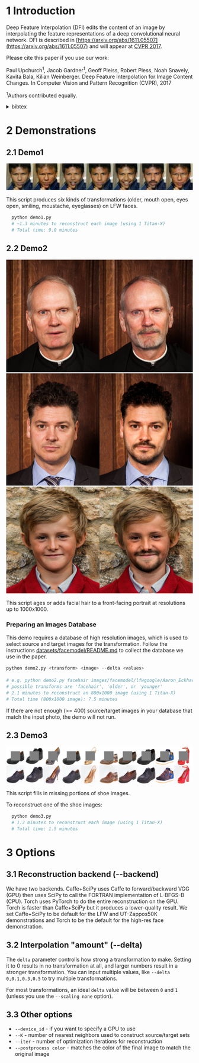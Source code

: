 # 1 Introduction

Deep Feature Interpolation (DFI) edits the content of an image by interpolating the feature representations of a deep convolutional neural network. DFI is described in [https://arxiv.org/abs/1611.05507](https://arxiv.org/abs/1611.05507) and will appear at [CVPR 2017](http://cvpr2017.thecvf.com/).

Please cite this paper if you use our work:

Paul Upchurch<sup>1</sup>, Jacob Gardner<sup>1</sup>, Geoff Pleiss, Robert Pless, Noah Snavely, Kavita Bala, Kilian Weinberger. Deep Feature Interpolation for Image Content Changes. In Computer Vision and Pattern Recognition (CVPR), 2017 

<sup>1</sup>Authors contributed equally.
<details>
  <summary>bibtex</summary>
  <pre>@inproceedings{upchurch2017deep,
  title={{D}eep {F}eature {I}nterpolation for Image Content Changes},
  author={Upchurch, Paul and Gardner, Jacob and Pleiss, Geoff and Pless, Robert and Snavely, Noah and Bala, Kavita and Weinberger, Kilian},
  booktitle={Computer Vision and Pattern Recognition (CVPR)},
  year={2017}
}</pre> 
</details>

# 2 Demonstrations

## 2.1 Demo1

![demo1](documentation/images/demo1_example.png)

This script produces six kinds of transformations (older, mouth open, eyes open, smiling, moustache, eyeglasses) on LFW faces.

```python
  python demo1.py
  # ~1.3 minutes to reconstruct each image (using 1 Titan-X)
  # Total time: 9.0 minutes
```

## 2.2 Demo2

![demo2](documentation/images/demo2_senior.jpg) ![demo2](documentation/images/demo2_man.jpg) ![demo2](documentation/images/demo2_kid.jpg)

This script ages or adds facial hair to a front-facing portrait at resolutions up to 1000x1000.

### Preparing an Images Database
This demo requires a database of high resolution images, which is used to select source and target
images for the transformation. Follow the instructions
[datasets/facemodel/README.md](datasets/facemodel/README.md) to collect the database we
use in the paper.

```python
python demo2.py <transform> <image> --delta <values>

# e.g. python demo2.py facehair images/facemodel/lfwgoogle/Aaron_Eckhart/00000004.jpg --delta 0.1,0.3,0.5
# possible transforms are 'facehair', 'older', or 'younger'
# 2.1 minutes to reconstruct an 800x1000 image (using 1 Titan-X)
# Total time (800x1000 image): 7.5 minutes
```

If there are not enough (>= 400) source/target images in your database that match
the input photo, the demo will not run.

## 2.3 Demo3

![demo3](documentation/images/demo3_example.png)

This script fills in missing portions of shoe images.

To reconstruct one of the shoe images:
```python
  python demo3.py
  # 1.3 minutes to reconstruct each image (using 1 Titan-X)
  # Total time: 1.5 minutes
```

# 3 Options

## 3.1 Reconstruction backend (--backend)

We have two backends. Caffe+SciPy uses Caffe to forward/backward VGG
(GPU) then uses SciPy to call the FORTRAN implementation of L-BFGS-B
(CPU). Torch uses PyTorch to do the entire reconstruction on the
GPU. Torch is faster than Caffe+SciPy but it produces a lower-quality
result. We set Caffe+SciPy to be default for the LFW and UT-Zappos50K
demonstrations and Torch to be the default for the high-res face
demonstration.

## 3.2 Interpolation "amount" (--delta)

The `delta` parameter controlls how strong a transformation to make. Setting it to 0
results in no transformation at all, and larger numbers result in a stronger
transformation. You can input multiple values, like `--delta 0,0.1,0.3,0.5` to try
multiple transformations.

For most transformations, an ideal `delta` value will be between `0` and `1` (unless you use
the `--scaling none` option).

## 3.3 Other options

* `--device_id` - if you want to specify a GPU to use
* `--K` - number of nearest neighbors used to construct source/target sets
* `--iter` - number of optimization iterations for reconstruction
* `--postprocess color` - matches the color of the final image to match the original image
